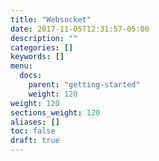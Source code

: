```yaml
---
title: "Websocket"
date: 2017-11-05T12:31:57-05:00
description: ""
categories: []
keywords: []
menu:
  docs:
    parent: "getting-started"
    weight: 120
weight: 120
sections_weight: 120
aliases: []
toc: false
draft: true
---
```

